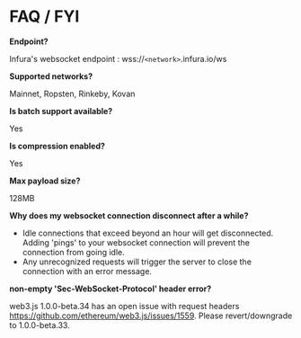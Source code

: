 # FAQ / FYI

**Endpoint?**

Infura's websocket endpoint : wss://`<network>`.infura.io/ws

**Supported networks?**

Mainnet, Ropsten, Rinkeby, Kovan

**Is batch support available?**

Yes

**Is compression enabled?**

Yes

**Max payload size?**

128MB

**Why does my websocket connection disconnect after a while?**

* Idle connections that exceed beyond an hour will get disconnected. Adding 'pings' to your websocket connection will prevent the connection from going idle.
* Any unrecognized requests will trigger the server to close the connection with an error message.

**non-empty 'Sec-WebSocket-Protocol' header error?**

web3.js 1.0.0-beta.34 has an open issue with request headers https://github.com/ethereum/web3.js/issues/1559. Please revert/downgrade to 1.0.0-beta.33.


